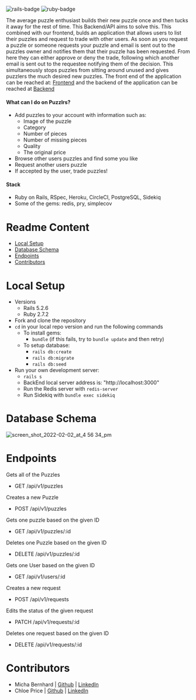 ![rails-badge](https://img.shields.io/badge/Rails-5.2.6-informational?style=flat-square) ![ruby-badge](https://img.shields.io/badge/Ruby-2.7.2-informational?style=flat-square)

The average puzzle enthusiast builds their new puzzle once and then tucks it away for the rest of time. This Backend/API aims to solve this. This combined with our frontend, bulds an application that allows users to list their puzzles and request to trade with other users. As soon as you request a puzzle or someone requests your puzzle and email is sent out to the puzzles owner and notifies them that their puzzle has been requested. From here they can either approve or deny the trade, following which another email is sent out to the requestee notifying them of the decision. This simultaneously stops puzzles from sitting around unused and gives puzzlers the much desired new puzzles. The front end of the application can be reached at: [Frontend](puzzlrs.surge.sh) and the backend of the application can be reached at [Backend](https://puzzlrs.herokuapp.com/)

#### What can I do on Puzzlrs?
  - Add puzzles to your account with information such as:
    - Image of the puzzle
    - Category
    - Number of pieces
    - Number of missing pieces
    - Quality
    - The original price
  - Browse other users puzzles and find some you like
  - Request another users puzzle
  - If accepted by the user, trade puzzles!

#### Stack
- Ruby on Rails, RSpec, Heroku, CircleCI, PostgreSQL, Sidekiq
- Some of the gems: redis, pry, simplecov

# Readme Content
- [Local Setup](#local-setup)
- [Database Schema](#database-schema)
- [Endpoints](#enpoints)
- [Contributors](#contributors)

# Local Setup
- Versions
  - Rails 5.2.6
  - Ruby 2.7.2
- Fork and clone the repository
- `cd` in your local repo version and run the following commands
  - To install gems:
    -  `bundle` (if this fails, try to `bundle update` and then retry)
  - To setup database:
    - `rails db:create`
    - `rails db:migrate`
    - `rails db:seed`
- Run your own development server:
  - `rails s`
  - BackEnd local server address is:  "http://localhost:3000"
  - Run the Redis server with `redis-server`
  - Run Sidekiq with `bundle exec sidekiq`

# Database Schema
![screen_shot_2022-02-02_at_4 56 34_pm](https://user-images.githubusercontent.com/87393003/154370766-73b75081-9a76-41d7-932f-2e449019139e.png)

# Endpoints

Gets all of the Puzzles
 - GET    /api/v1/puzzles

Creates a new Puzzle
 - POST   /api/v1/puzzles

Gets one puzzle based on the given ID
 - GET    /api/v1/puzzles/:id

Deletes one Puzzle based on the given ID
 - DELETE /api/v1/puzzles/:id

Gets one User based on the given ID
 - GET    /api/v1/users/:id

Creates a new request
 - POST   /api/v1/requests

Edits the status of the given request
 - PATCH  /api/v1/requests/:id

Deletes one request based on the given ID
 - DELETE   /api/v1/requests/:id


# Contributors
- Micha Bernhard   |  [Github](https://github.com/michab17)   |   [LinkedIn](https://www.linkedin.com/in/micha-bernhard/)
- Chloe Price   |  [Github](https://github.com/chloell5)   |   [LinkedIn](https://www.linkedin.com/in/chloe-price-1705//)

